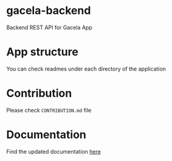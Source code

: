 # gacela-backend
Backend REST API for Gacela App

# App structure
You can check readmes under each directory of the application

# Contribution
Please check `CONTRIBUTION.md` file

# Documentation
Find the updated documentation [here](https://app.swaggerhub.com/apis-docs/GacelaTeam/Gacela_API/2.1)
